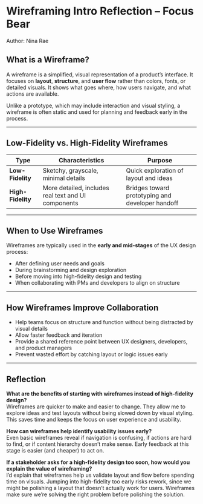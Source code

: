 # Wireframing Intro Reflection – Focus Bear

Author: Nina Rae  

## What is a Wireframe?

A wireframe is a simplified, visual representation of a product’s interface. It focuses on **layout**, **structure**, and **user flow** rather than colors, fonts, or detailed visuals. It shows what goes where, how users navigate, and what actions are available.

Unlike a prototype, which may include interaction and visual styling, a wireframe is often static and used for planning and feedback early in the process.

---

## Low-Fidelity vs. High-Fidelity Wireframes

| Type | Characteristics | Purpose |
|------|------------------|---------|
| **Low-Fidelity** | Sketchy, grayscale, minimal details | Quick exploration of layout and ideas |
| **High-Fidelity** | More detailed, includes real text and UI components | Bridges toward prototyping and developer handoff |

---

## When to Use Wireframes

Wireframes are typically used in the **early and mid-stages** of the UX design process:
- After defining user needs and goals
- During brainstorming and design exploration
- Before moving into high-fidelity design and testing
- When collaborating with PMs and developers to align on structure

---

## How Wireframes Improve Collaboration

- Help teams focus on structure and function without being distracted by visual details
- Allow faster feedback and iteration
- Provide a shared reference point between UX designers, developers, and product managers
- Prevent wasted effort by catching layout or logic issues early

---

## Reflection

**What are the benefits of starting with wireframes instead of high-fidelity design?**  
Wireframes are quicker to make and easier to change. They allow me to explore ideas and test layouts without being slowed down by visual styling. This saves time and keeps the focus on user experience and usability.

**How can wireframes help identify usability issues early?**  
Even basic wireframes reveal if navigation is confusing, if actions are hard to find, or if content hierarchy doesn’t make sense. Early feedback at this stage is easier (and cheaper) to act on.

**If a stakeholder asks for a high-fidelity design too soon, how would you explain the value of wireframing?**  
I’d explain that wireframes help us validate layout and flow before spending time on visuals. Jumping into high-fidelity too early risks rework, since we might be polishing a layout that doesn’t actually work for users. Wireframes make sure we’re solving the right problem before polishing the solution.

